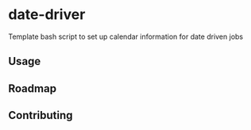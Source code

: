 # date-driver
Template bash script to set up calendar information for date driven jobs

## Usage

## Roadmap

## Contributing
